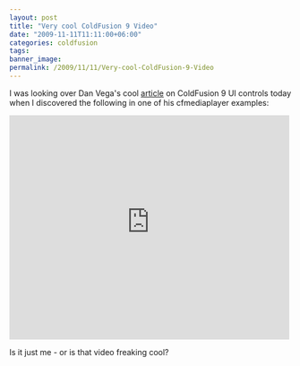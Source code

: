 ```yaml
---
layout: post
title: "Very cool ColdFusion 9 Video"
date: "2009-11-11T11:11:00+06:00"
categories: coldfusion 
tags: 
banner_image: 
permalink: /2009/11/11/Very-cool-ColdFusion-9-Video
---
```


I was looking over Dan Vega's cool <a href="http://www.adobe.com/devnet/coldfusion/articles/coldfusion9_uicontrols.html">article</a> on ColdFusion 9 UI controls today when I discovered the following in one of his cfmediaplayer examples:

<iframe src="http://www.raymondcamden.com/demos/cfmediaplayer/test2.cfm" width="500" height="400" frameborder="0"></iframe>

Is it just me - or is that video freaking cool?